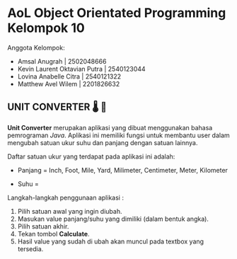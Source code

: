 # AoL Object Orientated Programming Kelompok 10
Anggota Kelompok:
- Amsal Anugrah                 | 2502048666
- Kevin Laurent Oktavian Putra  | 2540123044
- Lovina Anabelle Citra         | 2540121322
- Matthew Avel Wilem            | 2201826632

## UNIT CONVERTER 🌡️ 📏
**Unit Converter** merupakan aplikasi yang dibuat menggunakan bahasa pemrograman *Java*. Aplikasi ini memiliki fungsi untuk membantu user dalam mengubah satuan ukur suhu dan panjang dengan satuan lainnya.

Daftar satuan ukur yang terdapat pada aplikasi ini adalah:

* Panjang = Inch, Foot, Mile, Yard, Milimeter, Centimeter, Meter, Kilometer

* Suhu = 

Langkah-langkah penggunaan aplikasi :
1. Pilih satuan awal yang ingin diubah.
2. Masukan value panjang/suhu yang dimiliki (dalam bentuk angka).
3. Pilih satuan akhir.
4. Tekan tombol **Calculate**.
5. Hasil value yang sudah di ubah akan muncul pada textbox yang tersedia.
